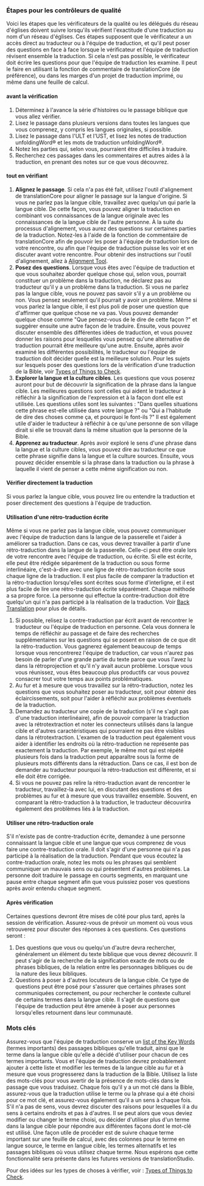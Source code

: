 ### Étapes pour les contrôleurs de qualité

Voici les étapes que les vérificateurs de la qualité ou les délégués du réseau d'églises doivent suivre lorsqu'ils vérifient l'exactitude d'une traduction au nom d'un réseau d'églises. Ces étapes supposent que le vérificateur a un accès direct au traducteur ou à l'équipe de traduction, et qu'il peut poser des questions en face à face lorsque le vérificateur et l'équipe de traduction révisent ensemble la traduction. Si cela n'est pas possible, le vérificateur doit écrire les questions pour que l'équipe de traduction les examine. Il peut le faire en utilisant la fonction de commentaire de translationCore (de préférence), ou dans les marges d'un projet de traduction imprimé, ou même dans une feuille de calcul.

#### avant la vérification

1. Déterminez à l'avance la série d'histoires ou le passage biblique que vous allez vérifier.
1. Lisez le passage dans plusieurs versions dans toutes les langues que vous comprenez, y compris les langues originales, si possible.
1. Lisez le passage dans l'ULT et l'UST, et lisez les notes de traduction unfoldingWord® et les mots de traduction unfoldingWord®.
1. Notez les parties qui, selon vous, pourraient être difficiles à traduire.
1. Recherchez ces passages dans les commentaires et autres aides à la traduction, en prenant des notes sur ce que vous découvrez.

#### tout en vérifiant

1. **Alignez le passage**. Si cela n'a pas été fait, utilisez l'outil d'alignement de translationCore pour aligner le passage sur la langue d'origine. Si vous ne parlez pas la langue cible, travaillez avec quelqu'un qui parle la langue cible. De cette façon, vous pouvez aligner la traduction en combinant vos connaissances de la langue originale avec les connaissances de la langue cible de l'autre personne. À la suite du processus d'alignement, vous aurez des questions sur certaines parties de la traduction. Notez-les à l'aide de la fonction de commentaire de translationCore afin de pouvoir les poser à l'équipe de traduction lors de votre rencontre, ou afin que l'équipe de traduction puisse les voir et en discuter avant votre rencontre. Pour obtenir des instructions sur l'outil d'alignement, allez à [Alignment Tool](../alignment-tool/01.md).
1. **Posez des questions**. Lorsque vous êtes avec l'équipe de traduction et que vous souhaitez aborder quelque chose qui, selon vous, pourrait constituer un problème dans la traduction, ne déclarez pas au traducteur qu'il y a un problème dans la traduction. Si vous ne parlez pas la langue cible, vous ne pouvez pas savoir s'il y a un problème ou non. Vous pensez seulement qu'il pourrait y avoir un problème. Même si vous parlez la langue cible, il est plus poli de poser une question que d'affirmer que quelque chose ne va pas. Vous pouvez demander quelque chose comme "Que pensez-vous de le dire de cette façon ?" et suggérer ensuite une autre façon de le traduire. Ensuite, vous pouvez discuter ensemble des différentes idées de traduction, et vous pouvez donner les raisons pour lesquelles vous pensez qu'une alternative de traduction pourrait être meilleure qu'une autre. Ensuite, après avoir examiné les différentes possibilités, le traducteur ou l'équipe de traduction doit décider quelle est la meilleure solution. Pour les sujets sur lesquels poser des questions lors de la vérification d'une traduction de la Bible, voir [Types of Things to Check](../vol2-things-to-check/01.md).
1. **Explorer la langue et la culture cibles**. Les questions que vous poserez auront pour but de découvrir la signification de la phrase dans la langue cible. Les meilleures questions sont celles qui aident le traducteur à réfléchir à la signification de l'expression et à la façon dont elle est utilisée. Les questions utiles sont les suivantes : "Dans quelles situations cette phrase est-elle utilisée dans votre langue ?" ou "Qui a l'habitude de dire des choses comme ça, et pourquoi le font-ils ?" Il est également utile d'aider le traducteur à réfléchir à ce qu'une personne de son village dirait si elle se trouvait dans la même situation que la personne de la Bible.
1. **Apprenez au traducteur**. Après avoir exploré le sens d'une phrase dans la langue et la culture cibles, vous pouvez dire au traducteur ce que cette phrase signifie dans la langue et la culture sources. Ensuite, vous pouvez décider ensemble si la phrase dans la traduction ou la phrase à laquelle il vient de penser a cette même signification ou non.

#### Vérifier directement la traduction

Si vous parlez la langue cible, vous pouvez lire ou entendre la traduction et poser directement des questions à l'équipe de traduction.

#### Utilisation d'une rétro-traduction écrite

Même si vous ne parlez pas la langue cible, vous pouvez communiquer avec l'équipe de traduction dans la langue de la passerelle et l'aider à améliorer sa traduction. Dans ce cas, vous devrez travailler à partir d'une rétro-traduction dans la langue de la passerelle. Celle-ci peut être orale lors de votre rencontre avec l'équipe de traduction, ou écrite. Si elle est écrite, elle peut être rédigée séparément de la traduction ou sous forme interlinéaire, c'est-à-dire avec une ligne de rétro-traduction écrite sous chaque ligne de la traduction. Il est plus facile de comparer la traduction et la rétro-traduction lorsqu'elles sont écrites sous forme d'interligne, et il est plus facile de lire une rétro-traduction écrite séparément. Chaque méthode a sa propre force. La personne qui effectue la contre-traduction doit être quelqu'un qui n'a pas participé à la réalisation de la traduction. Voir [Back Translation](../vol2-backtranslation/01.md) pour plus de détails.

1. Si possible, relisez la contre-traduction par écrit avant de rencontrer le traducteur ou l'équipe de traduction en personne. Cela vous donnera le temps de réfléchir au passage et de faire des recherches supplémentaires sur les questions qui se posent en raison de ce que dit la rétro-traduction. Vous gagnerez également beaucoup de temps lorsque vous rencontrerez l'équipe de traduction, car vous n'aurez pas besoin de parler d'une grande partie du texte parce que vous l'avez lu dans la rétroprojection et qu'il n'y avait aucun problème. Lorsque vous vous réunissez, vous êtes beaucoup plus productifs car vous pouvez consacrer tout votre temps aux points problématiques.
1. Au fur et à mesure que vous travaillez sur la rétro-traduction, notez les questions que vous souhaitez poser au traducteur, soit pour obtenir des éclaircissements, soit pour l'aider à réfléchir aux problèmes éventuels de la traduction.
1. Demandez au traducteur une copie de la traduction (s'il ne s'agit pas d'une traduction interlinéaire), afin de pouvoir comparer la traduction avec la rétrotextraction et noter les connecteurs utilisés dans la langue cible et d'autres caractéristiques qui pourraient ne pas être visibles dans la rétrotextraction. L'examen de la traduction peut également vous aider à identifier les endroits où la rétro-traduction ne représente pas exactement la traduction. Par exemple, le même mot qui est répété plusieurs fois dans la traduction peut apparaître sous la forme de plusieurs mots différents dans la rétraduction. Dans ce cas, il est bon de demander au traducteur pourquoi la rétro-traduction est différente, et si elle doit être corrigée.
1. Si vous ne pouvez pas relire la rétro-traduction avant de rencontrer le traducteur, travaillez-la avec lui, en discutant des questions et des problèmes au fur et à mesure que vous travaillez ensemble. Souvent, en comparant la rétro-traduction à la traduction, le traducteur découvrira également des problèmes liés à la traduction.

#### Utiliser une rétro-traduction orale

S'il n'existe pas de contre-traduction écrite, demandez à une personne connaissant la langue cible et une langue que vous comprenez de vous faire une contre-traduction orale. Il doit s'agir d'une personne qui n'a pas participé à la réalisation de la traduction. Pendant que vous écoutez la contre-traduction orale, notez les mots ou les phrases qui semblent communiquer un mauvais sens ou qui présentent d'autres problèmes. La personne doit traduire le passage en courts segments, en marquant une pause entre chaque segment afin que vous puissiez poser vos questions après avoir entendu chaque segment.

#### Après vérification

Certaines questions devront être mises de côté pour plus tard, après la session de vérification. Assurez-vous de prévoir un moment où vous vous retrouverez pour discuter des réponses à ces questions. Ces questions seront :

1. Des questions que vous ou quelqu'un d'autre devra rechercher, généralement un élément du texte biblique que vous devrez découvrir. Il peut s'agir de la recherche de la signification exacte de mots ou de phrases bibliques, de la relation entre les personnages bibliques ou de la nature des lieux bibliques.
1. Questions à poser à d'autres locuteurs de la langue cible. Ce type de questions peut être posé pour s'assurer que certaines phrases sont communiquées correctement, ou pour rechercher le contexte culturel de certains termes dans la langue cible. Il s'agit de questions que l'équipe de traduction peut être amenée à poser aux personnes lorsqu'elles retournent dans leur communauté.

### Mots clés

Assurez-vous que l'équipe de traduction conserve un [list of the Key Words](../../translate/translate-key-terms/01.md) (termes importants) des passages bibliques qu'elle traduit, ainsi que le terme dans la langue cible qu'elle a décidé d'utiliser pour chacun de ces termes importants. Vous et l'équipe de traduction devrez probablement ajouter à cette liste et modifier les termes de la langue cible au fur et à mesure que vous progresserez dans la traduction de la Bible. Utilisez la liste des mots-clés pour vous avertir de la présence de mots-clés dans le passage que vous traduisez. Chaque fois qu'il y a un mot clé dans la Bible, assurez-vous que la traduction utilise le terme ou la phrase qui a été choisi pour ce mot clé, et assurez-vous également qu'il a un sens à chaque fois. S'il n'a pas de sens, vous devrez discuter des raisons pour lesquelles il a du sens à certains endroits et pas à d'autres. Il se peut alors que vous deviez modifier ou changer le terme choisi, ou décider d'utiliser plus d'un terme dans la langue cible pour répondre aux différentes façons dont le mot-clé est utilisé. Une façon utile de procéder est de suivre chaque terme important sur une feuille de calcul, avec des colonnes pour le terme en langue source, le terme en langue cible, les termes alternatifs et les passages bibliques où vous utilisez chaque terme. Nous espérons que cette fonctionnalité sera présente dans les futures versions de translationStudio.

Pour des idées sur les types de choses à vérifier, voir : [Types of Things to Check](../vol2-things-to-check/01.md).
